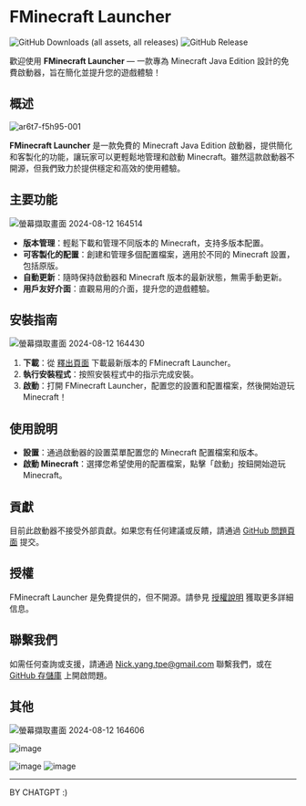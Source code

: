 # FMinecraft Launcher
![GitHub Downloads (all assets, all releases)](https://img.shields.io/github/downloads/Nickyangtpe/FMinecraft-Launcher/total)  ![GitHub Release](https://img.shields.io/github/v/release/Nickyangtpe/FMinecraft-Launcher)


歡迎使用 **FMinecraft Launcher** — 一款專為 Minecraft Java Edition 設計的免費啟動器，旨在簡化並提升您的遊戲體驗！

## 概述

![ar6t7-f5h95-001](https://github.com/user-attachments/assets/61082c06-1f40-4247-9a80-f435ad7af6b6)


**FMinecraft Launcher** 是一款免費的 Minecraft Java Edition 啟動器，提供簡化和客製化的功能，讓玩家可以更輕鬆地管理和啟動 Minecraft。雖然這款啟動器不開源，但我們致力於提供穩定和高效的使用體驗。

## 主要功能
![螢幕擷取畫面 2024-08-12 164514](https://github.com/user-attachments/assets/20f2c0c8-0c11-46db-aadc-067b6cc42aee)

- **版本管理**：輕鬆下載和管理不同版本的 Minecraft，支持多版本配置。
- **可客製化的配置**：創建和管理多個配置檔案，適用於不同的 Minecraft 設置，包括原版。
- **自動更新**：隨時保持啟動器和 Minecraft 版本的最新狀態，無需手動更新。
- **用戶友好介面**：直觀易用的介面，提升您的遊戲體驗。

## 安裝指南
![螢幕擷取畫面 2024-08-12 164430](https://github.com/user-attachments/assets/da0e810f-36fd-4237-aa59-4e863b472056)

1. **下載**：從 [釋出頁面](https://github.com/Nickyangtpe/FMinecraft-Launcher/releases) 下載最新版本的 FMinecraft Launcher。
2. **執行安裝程式**：按照安裝程式中的指示完成安裝。
3. **啟動**：打開 FMinecraft Launcher，配置您的設置和配置檔案，然後開始遊玩 Minecraft！

## 使用說明

- **設置**：通過啟動器的設置菜單配置您的 Minecraft 配置檔案和版本。
- **啟動 Minecraft**：選擇您希望使用的配置檔案，點擊「啟動」按鈕開始遊玩 Minecraft。

## 貢獻

目前此啟動器不接受外部貢獻。如果您有任何建議或反饋，請通過 [GitHub 問題頁面](https://github.com/Nickyangtpe/FMinecraft-Launcher/issues) 提交。

## 授權

FMinecraft Launcher 是免費提供的，但不開源。請參見 [授權說明](https://github.com/Nickyangtpe/FMinecraft-Launcher/blob/main/LICENSE) 獲取更多詳細信息。

## 聯繫我們

如需任何查詢或支援，請通過 Nick.yang.tpe@gmail.com 聯繫我們，或在 [GitHub 存儲庫](https://github.com/Nickyangtpe/FMinecraft-Launcher) 上開啟問題。

## 其他

![螢幕擷取畫面 2024-08-12 164606](https://github.com/user-attachments/assets/7262397d-6083-42d8-84f1-24e54c8ff936)

![image](https://github.com/user-attachments/assets/3a65bbb0-e5fd-4795-a5e1-2f0abd642c12)

![image](https://github.com/user-attachments/assets/b69526e4-f21e-4c8f-a147-a2cffbcde014) ![image](https://github.com/user-attachments/assets/e5d30689-658d-4504-8727-144aafec1168)

---
BY CHATGPT :)
